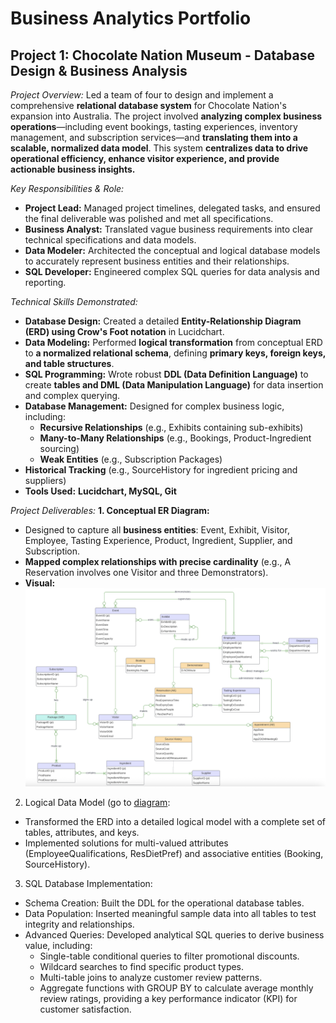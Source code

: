 # Business Analytics Portfolio

## Project 1: Chocolate Nation Museum - Database Design & Business Analysis
_Project Overview:_
Led a team of four to design and implement a comprehensive **relational database system** for Chocolate Nation's expansion into Australia. The project involved **analyzing complex business operations**—including event bookings, tasting experiences, inventory management, and subscription services—and **translating them into a scalable, normalized data model**. This system **centralizes data to drive operational efficiency, enhance visitor experience, and provide actionable business insights.**

_Key Responsibilities & Role:_
* **Project Lead:** Managed project timelines, delegated tasks, and ensured the final deliverable was polished and met all specifications.
* **Business Analyst:** Translated vague business requirements into clear technical specifications and data models.
* **Data Modeler:** Architected the conceptual and logical database models to accurately represent business entities and their relationships.
* **SQL Developer:** Engineered complex SQL queries for data analysis and reporting.

_Technical Skills Demonstrated:_
* **Database Design:** Created a detailed **Entity-Relationship Diagram (ERD) using Crow's Foot notation** in Lucidchart.
* **Data Modeling:** Performed **logical transformation** from conceptual ERD to **a normalized relational schema**, defining **primary keys, foreign keys, and table structures**.
* **SQL Programming:** Wrote robust **DDL (Data Definition Language)** to create **tables and DML (Data Manipulation Language)** for data insertion and complex querying.
* **Database Management:** Designed for complex business logic, including:
  * **Recursive Relationships** (e.g., Exhibits containing sub-exhibits)
  * **Many-to-Many Relationships** (e.g., Bookings, Product-Ingredient sourcing)
  * **Weak Entities** (e.g., Subscription Packages)
* **Historical Tracking** (e.g., SourceHistory for ingredient pricing and suppliers)
* **Tools Used:** **Lucidchart, MySQL, Git**

_Project Deliverables:_
**1. Conceptual ER Diagram:**
  * Designed to capture all **business entities**: Event, Exhibit, Visitor, Employee, Tasting Experience, Product, Ingredient, Supplier, and Subscription.
  * **Mapped complex relationships with precise cardinality** (e.g., A Reservation involves one Visitor and three Demonstrators).
  * **Visual:** ![Alt text](image/EDdiagram.png)
2. Logical Data Model (go to [diagram](images/EDdiagram.png):
  * Transformed the ERD into a detailed logical model with a complete set of tables, attributes, and keys.
  * Implemented solutions for multi-valued attributes (EmployeeQualifications, ResDietPref) and associative entities (Booking, SourceHistory).
3. SQL Database Implementation:
  * Schema Creation: Built the DDL for the operational database tables.
  * Data Population: Inserted meaningful sample data into all tables to test integrity and relationships.
  * Advanced Queries: Developed analytical SQL queries to derive business value, including:
    * Single-table conditional queries to filter promotional discounts.
    * Wildcard searches to find specific product types.
    * Multi-table joins to analyze customer review patterns.
    * Aggregate functions with GROUP BY to calculate average monthly review ratings, providing a key performance indicator (KPI) for customer satisfaction.
